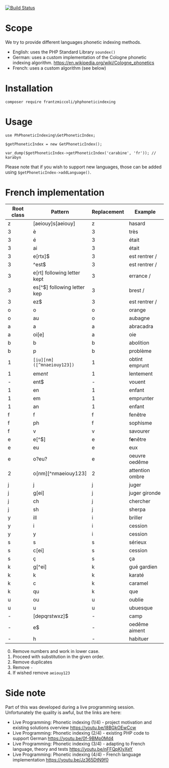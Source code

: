 [![Build Status](https://secure.travis-ci.org/frantzmiccoli/PHPhoneticindexing.png)](http://travis-ci.org/frantzmiccoli/PHPhoneticindexing)

Scope
===

We try to provide different languages phonetic indexing methods.

* English: uses the PHP Standard Library `soundex()`
* German: uses a custom implementation of the Cologne phonetic indexing 
algorithm. https://en.wikipedia.org/wiki/Cologne_phonetics
* French: uses a custom algorithm (see below)

Installation
===

```
composer require frantzmiccoli/phphoneticindexing
```

Usage
===

```
use PhPhoneticIndexing\GetPhoneticIndex;

$getPhoneticIndex = new GetPhoneticIndex();

var_dump($getPhoneticIndex->getPhoneticIndex('carabine', 'fr')); // karabyn
```

Please note that if you wish to support new languages, those can be added using
`$getPhoneticIndex->addLanguage()`.


French implementation
===

| Root class  | Pattern                      | Replacement | Example          |
| ----------- | -----------------------      | ----------- | -----------      |
| z           | [aeiouy]s[aeiouy]            | z           | hasard           |
| 3           | è                            | 3           | très             |
| 3           | é                            | 3           | était            |
| 3           | ai                           | 3           | était            |
| 3           | e[rtx]$                      | 3           | est rentrer      /
| 3           | ^est$                        | 3           | est rentrer      /
| 3           | e[rt] following letter kept  | 3           | errance          /
| 3           | es[^$] following letter kep  | 3           | brest            /
| 3           | ez$                          | 3           | est rentrer      /
| o           | o                            | o           | orange           |
| o           | au                           | o           | aubagne          |
| a           | a                            | a           | abracadra        |
| a           | oi[e]                        | a           | oie              |
| b           | b                            | b           | abolition        |
| b           | p                            | b           | problème         |
| 1           | `[iu][nm]([^mnaeiouy123])`   | 1           | obtint emprunt   |
| 1           | em*ent*                      | 1           | lentement        |
| -           | ent$                         | -           | vouent           |
| 1           | en                           | 1           | enfant           |
| 1           | em                           | 1           | emprunter        |
| 1           | an                           | 1           | enfant           |
| f           | f                            | f           | fenêtre          |
| f           | ph                           | f           | sophisme         |
| f           | v                            | v           | savourer         |
| e           | e[^$]                        | e           | f**e**nêtre      |
| e           | eu                           | e           | eux              |
| e           | o?eu?                        | e           | oeuvre oedême    |
| 2           | o[nm][^nmaeiouy123]          | 2           | attention ombre  |
| j           | j                            | j           | juger            |
| j           | g[ei]                        | j           | juger gironde    |
| j           | ch                           | j           | chercher         |
| j           | sh                           | j           | sherpa           |
| y           | ill                          | i           | briller          |
| y           | i                            | i           | cession          |
| y           | y                            | i           | cession          |
| s           | s                            | s           | sérieux          |
| s           | c[ei]                        | s           | cession          |
| s           | ç                            | s           | ça               |
| k           | g[^ei]                       | k           | gué gardien      |
| k           | k                            | k           | karaté           |
| k           | c                            | k           | caramel          |
| k           | qu                           | k           | que              |
| u           | ou                           | u           | oublie           |
| u           | u                            | u           | ubuesque         |
| -           | [depqrstwxz]$                | -           | camp             |
| -           | e$                           | -           | oedême aiment    |
| -           | h                            | -           | habituer         |


0. Remove numbers and work in lower case.
1. Proceed with substitution in the given order.
2. Remove duplicates
3. Remove `-`
4. If wished remove `aeiouy123`

Side note
===

Part of this was developed during a live programming session. Unfortunately the
quality is awful, but the links are here:

* Live Programming: Phonetic indexing (1/4) - project motivation and existing 
solutions overview  https://youtu.be/l8BGkOEwCcw 
* Live Programming: Phonetic indexing (2/4) - existing PHP code to support
German  https://youtu.be/0f-9BMp0Md4 
* Live Programming: Phonetic indexing (3/4) - adapting to French language, 
theory and tests  https://youtu.be/nFFQpKIvXeY
* Live Programming: Phonetic indexing (4/4) - French language implementation
https://youtu.be/Jz365DtN9f0

